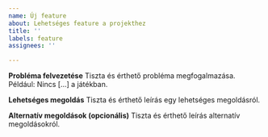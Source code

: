 ```yaml
---
name: Új feature
about: Lehetséges feature a projekthez
title: ''
labels: feature
assignees: ''

---
```


**Probléma felvezetése**
Tiszta és érthető probléma megfogalmazása. Például: Nincs [...] a játékban.

**Lehetséges megoldás**
Tiszta és érthető leírás egy lehetséges megoldásról.

**Alternatív megoldások (opcionális)**
Tiszta és érthető leírás alternatív megoldásokról.
